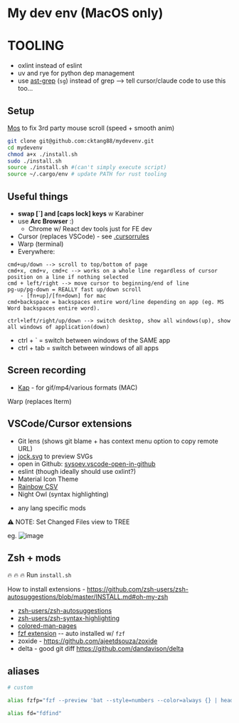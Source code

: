 # My dev env (MacOS only)

# TOOLING

- oxlint instead of eslint
- uv and rye for python dep management
- use [ast-grep](https://ast-grep.github.io/) (`sg`) instead of grep --> tell cursor/claude code to use this too... 

Setup
---

[Mos](https://mos.caldis.me/) to fix 3rd party mouse scroll (speed + smooth anim)

```bash
git clone git@github.com:cktang88/mydevenv.git
cd mydevenv
chmod a+x ./install.sh
sudo ./install.sh
source ./install.sh #(can't simply execute script)
source ~/.cargo/env # update PATH for rust tooling
```

Useful things
---
- **swap [`] and [caps lock] keys** w Karabiner
- use **Arc Browser** :)
  - Chrome w/ React dev tools just for FE dev
- Cursor (replaces VSCode) - see [.cursorrules](https://github.com/cktang88/mydevenv/blob/master/.cursorrules)
- Warp (terminal)
- Everywhere: 
```
cmd+up/down --> scroll to top/bottom of page
cmd+x, cmd+v, cmd+c --> works on a whole line regardless of cursor position on a line if nothing selected
cmd + left/right --> move cursor to beginning/end of line
pg-up/pg-down = REALLY fast up/down scroll
    - [fn+up]/[fn+down] for mac
cmd+backspace = backspaces entire word/line depending on app (eg. MS Word backspaces entire word).

ctrl+left/right/up/down --> switch desktop, show all windows(up), show all windows of application(down)
```
- ctrl + ` = switch between windows of the SAME app
- ctrl + tab = switch between windows of all apps

Screen recording
---
- [Kap](https://github.com/wulkano/Kap) - for gif/mp4/various formats (MAC)

Warp (replaces Iterm)

VSCode/Cursor extensions
---
- Git lens (shows git blame + has context menu option to copy remote URL)
- [jock.svg](https://marketplace.visualstudio.com/items?itemName=jock.svg) to preview SVGs
- open in Github: [sysoev.vscode-open-in-github](https://marketplace.visualstudio.com/items?itemName=sysoev.vscode-open-in-github)
- eslint (though ideally should use oxlint?)
- Material Icon Theme
- [Rainbow CSV](https://marketplace.visualstudio.com/items?itemName=mechatroner.rainbow-csv)
- Night Owl (syntax highlighting)

+ any lang specific mods

⚠️ NOTE: Set Changed Files view to TREE

eg. ![image](https://github.com/user-attachments/assets/51a7b596-6da2-4df6-8f46-ee3005fbd06d)



Zsh + mods
---
:fire: :fire: :fire: Run `install.sh`

How to install extensions - https://github.com/zsh-users/zsh-autosuggestions/blob/master/INSTALL.md#oh-my-zsh

- [zsh-users/zsh-autosuggestions](https://github.com/zsh-users/zsh-autosuggestions/blob/master/INSTALL.md#oh-my-zsh)
- [zsh-users/zsh-syntax-highlighting](https://github.com/zsh-users/zsh-syntax-highlighting/blob/master/INSTALL.md#oh-my-zsh)
- [colored-man-pages](https://github.com/robbyrussell/oh-my-zsh/blob/master/plugins/colored-man-pages/colored-man-pages.plugin.zsh)
- [fzf extension](https://github.com/ohmyzsh/ohmyzsh/tree/master/plugins/fzf) -- auto installed w/ `fzf`
- zoxide - https://github.com/ajeetdsouza/zoxide
- delta - good git diff https://github.com/dandavison/delta


aliases
---

```bash
# custom

alias fzfp="fzf --preview 'bat --style=numbers --color=always {} | head -500'"

alias fd="fdfind"
```
